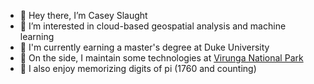 - 👋 Hey there, I’m Casey Slaught
- 👀 I’m interested in cloud-based geospatial analysis and machine learning
- 📖 I'm currently earning a master's degree at Duke University
- 🦍 On the side, I maintain some technologies at [Virunga National Park](https://virunga.org)
- 🥧 I also enjoy memorizing digits of pi (1760 and counting)
